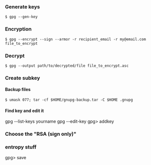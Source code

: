 ### Generate keys
```
$ gpg --gen-key
```

### Encryption
```
$ gpg --encrypt --sign --armor -r recipient_email -r my@email.com file_to_encrypt
```
### Decrypt
```
$ gpg --output path/to/decrypted/file file_to_encrypt.asc
```


### Create subkey
#### Backup files
```
$ umask 077; tar -cf $HOME/gnupg-backup.tar -C $HOME .gnupg
```

#### Find key and edit it
gpg --list-keys yourname
gpg --edit-key 
gpg> addkey
### Choose the "RSA (sign only)"
### entropy stuff
gpg> save